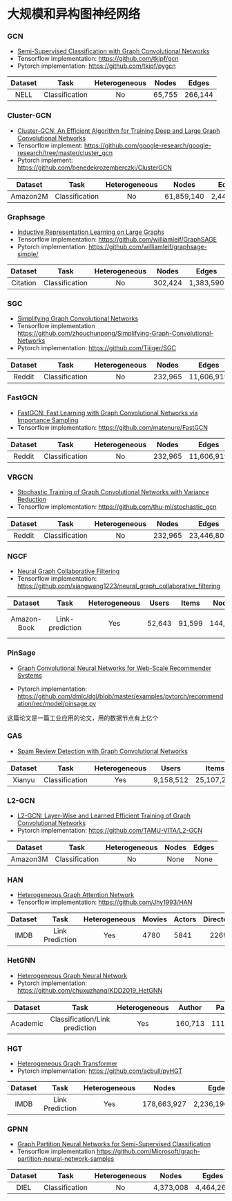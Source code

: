 # 大规模和异构图神经网络

### GCN

* [Semi-Supervised Classification with Graph Convolutional Networks](https://arxiv.org/pdf/1609.02907.pdf)
* Tensorflow implementation: https://github.com/tkipf/gcn
* Pytorch implementation: https://github.com/tkipf/pygcn

| Dataset |      Task      | Heterogeneous |  Nodes |  Edges  |
|:-------:|:--------------:|:-------------:|:------:|:-------:|
|   NELL  | Classification |       No      | 65,755 | 266,144 |





### Cluster-GCN

* [Cluster-GCN: An Efficient Algorithm for Training Deep and Large Graph Convolutional Networks](https://arxiv.org/pdf/1905.07953.pdf)
* Tensorflow implement: https://github.com/google-research/google-research/tree/master/cluster_gcn
* Pytorch implement: https://github.com/benedekrozemberczki/ClusterGCN

|  Dataset |      Task      | Heterogeneous |    Nodes   |   Edges   |
|:--------:|:--------------:|:-------------:|:----------:|:---------:|
| Amazon2M | Classification |       No      | 61,859,140 | 2,449,029 |




### Graphsage

* [Inductive Representation Learning on Large Graphs](https://arxiv.org/pdf/1706.02216.pdf)
* Tensorflow implementation: https://github.com/williamleif/GraphSAGE
* Pytorch implementation: https://github.com/williamleif/graphsage-simple/

|  Dataset |      Task      | Heterogeneous |  Nodes  |   Edges   |
|:--------:|:--------------:|:-------------:|:-------:|:---------:|
| Citation | Classification |       No      | 302,424 | 1,383,590 |


### SGC

* [Simplifying Graph Convolutional Networks](https://arxiv.org/pdf/1902.07153.pdf)
* Tensorflow implementation https://github.com/zhouchunpong/Simplifying-Graph-Convolutional-Networks
* Pytorch implementation: https://github.com/Tiiiger/SGC

| Dataset |      Task      | Heterogeneous |  Nodes  |    Edges   |
|:-------:|:--------------:|:-------------:|:-------:|:----------:|
|  Reddit | Classification |       No      | 232,965 | 11,606,919|




### FastGCN

* [FastGCN: Fast Learning with Graph Convolutional Networks via Importance Sampling](https://arxiv.org/pdf/1801.10247.pdf)
* Tensorflow implementation: https://github.com/matenure/FastGCN

| Dataset |      Task      | Heterogeneous |  Nodes  |    Edges   |
|:-------:|:--------------:|:-------------:|:-------:|:----------:|
|  Reddit | Classification |       No      | 232,965 | 11,606,919|


### VRGCN
* [Stochastic Training of Graph Convolutional Networks with Variance Reduction](https://arxiv.org/pdf/1710.10568.pdf)
* Tensorflow implementation: https://github.com/thu-ml/stochastic_gcn

| Dataset |      Task      | Heterogeneous |  Nodes  |    Edges   |
|:-------:|:--------------:|:-------------:|:-------:|:----------:|
|  Reddit | Classification |       No      | 232,965 | 23,446,803 |



### NGCF
* [Neural Graph Collaborative Filtering](https://arxiv.org/abs/1905.08108)
* Tensorflow implementation: https://github.com/xiangwang1223/neural_graph_collaborative_filtering

|   Dataset   |       Task      | Heterogeneous | Users  | Items  |  Nodes  |    Edges    |
|:-----------:|:---------------:|:-------------:|--------|--------|:-------:|:-----------:|
| Amazon-Book | Link-prediction |      Yes      | 52,643 | 91,599 | 144,242 | 2, 984, 108 |



### PinSage

* [Graph Convolutional Neural Networks for Web-Scale Recommender Systems](https://arxiv.org/pdf/1806.01973.pdf)

* Pytorch implementation: https://github.com/dmlc/dgl/blob/master/examples/pytorch/recommendation/rec/model/pinsage.py

这篇论文是一篇工业应用的论文，用的数据节点有上亿个



### GAS

* [Spam Review Detection with Graph Convolutional Networks](https://arxiv.org/pdf/1908.10679.pdf)

| Dataset |      Task      | Heterogeneous | Users     | Items      |  Comments  |
|:-------:|:--------------:|:-------------:|-----------|------------|:----------:|
|  Xianyu | Classification |      Yes      | 9,158,512 | 25,107,228 | 37,323,039 |


### L2-GCN

* [L2-GCN: Layer-Wise and Learned Efficient Training of Graph Convolutional Networks](https://arxiv.org/pdf/2003.13606.pdf)
* Pytorch implementation: https://github.com/TAMU-VITA/L2-GCN

|  Dataset |      Task      | Heterogeneous |    Nodes   |   Edges   |
|:--------:|:--------------:|:-------------:|:----------:|:---------:|
| Amazon3M | Classification |       No      | None | None |


### HAN 
* [Heterogeneous Graph Attention Network](https://arxiv.org/pdf/1903.07293.pdf)
* Tensorflow implementation: https://github.com/Jhy1993/HAN

| Dataset |      Task      | Heterogeneous | Movies    | Actors   |  Directors  |
|:-------:|:--------------:|:-------------:|-----------|------------|:----------:|
|  IMDB | Link Prediction |      Yes      | 4780 | 5841 | 2269 |



### HetGNN 

* [Heterogeneous Graph Neural Network](https://dl.acm.org/doi/pdf/10.1145/3292500.3330961)
* Pytorch implementation: https://github.com/chuxuzhang/KDD2019_HetGNN

| Dataset |      Task      | Heterogeneous |  Author     | Paper   | Venue  |
|:-------:|:--------------:|:-------------:|-----------|------------|:----------:|
|  Academic  | Classification/Link prediction |      Yes      | 160,713 |  111,409 |  150 |


### HGT

* [Heterogeneous Graph Transformer](https://arxiv.org/pdf/2003.01332.pdf)
* Pytorch implementation: https://github.com/acbull/pyHGT

| Dataset |      Task      | Heterogeneous | Nodes    | Egdes   |  
|:-------:|:--------------:|:-------------:|-----------|------------|
|  IMDB | Link Prediction |      Yes      | 178,663,927 | 2,236,196,802 | 


### GPNN

* [Graph Partition Neural Networks for Semi-Supervised Classification](https://arxiv.org/pdf/1803.06272.pdf)
* Tensorflow implementation https://github.com/Microsoft/graph-partition-neural-network-samples



| Dataset |      Task      | Heterogeneous | Nodes    | Egdes   |  
|:-------:|:--------------:|:-------------:|-----------|------------|
|  DIEL | Classification |     No      | 4,373,008 | 4,464,261 | 



